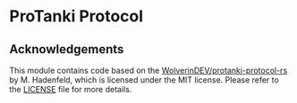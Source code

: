 # ProTanki Protocol

## Acknowledgements

This module contains code based on the [WolverinDEV/protanki-protocol-rs][repository] by M. Hadenfeld,
which is licensed under the MIT license. Please refer to the [LICENSE][license] file for more details.

[repository]: https://github.com/WolverinDEV/protanki-protocol-rs
[license]: https://github.com/WolverinDEV/protanki-protocol-rs/blob/master/LICENSE
